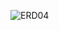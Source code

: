 ![ERD04](https://user-images.githubusercontent.com/107025988/182812531-ba3265ba-c379-4e44-acaa-33fa7fb772b3.png)
